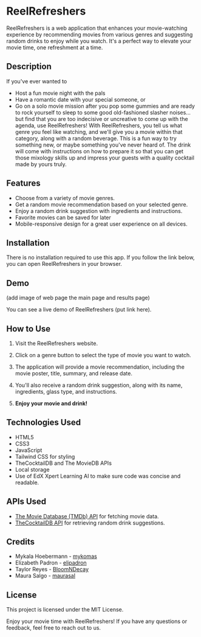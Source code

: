 # ReelRefreshers

ReelRefreshers is a web application that enhances your movie-watching experience by recommending movies from various genres and suggesting random drinks to enjoy while you watch. It's a perfect way to elevate your movie time, one refreshment at a time.

## Description

If you've ever wanted to 
* Host a fun movie night with the pals 
* Have a romantic date with your special someone, or 
* Go on a solo movie mission after you pop some gummies and are ready to rock yourself to sleep to some good old-fashioned slasher noises...
but find that you are too indecisive or uncreative to come up with the agenda, use ReelRefreshers! With ReelRefreshers, you tell us what genre you feel like watching, and we'll give you a movie within that category, along with a random beverage. This is a fun way to try something new, or maybe something you've never heard of. The drink will come with instructions on how to prepare it so that you can get those mixology skills up and impress your guests with a quality cocktail made by yours truly.

## Features
* Choose from a variety of movie genres.
* Get a random movie recommendation based on your selected genre.
* Enjoy a random drink suggestion with ingredients and instructions.
* Favorite movies can be saved for later
* Mobile-responsive design for a great user experience on all devices.

## Installation

There is no installation required to use this app. If you follow the link below, you can open ReelRefreshers in your browser. 

## Demo
(add image of web page the main page and results page)

You can see a live demo of ReelRefreshers (put link here).

## How to Use
1. Visit the ReelRefreshers website.

2. Click on a genre button to select the type of movie you want to watch.

3. The application will provide a movie recommendation, including the movie poster, title, summary, and release date.

4. You'll also receive a random drink suggestion, along with its name, ingredients, glass type, and instructions.

5. **Enjoy your movie and drink!**

## Technologies Used
* HTML5
* CSS3
* JavaScript
* Tailwind CSS for styling
* TheCocktailDB and The MovieDB APIs
* Local storage
* Use of EdX Xpert Learning AI to  make sure code was concise and readable.

## APIs Used

* [The Movie Database (TMDb) API](https://www.themoviedb.org/?language=en-US) for fetching movie data.
* [TheCocktailDB API](https://www.thecocktaildb.com/) for retrieving random drink suggestions.

## Credits

* Mykala Hoebermann - [mykomas](github.com/mykaomas)
* Elizabeth Padron - [elipadron](github.com/elipadron)
* Taylor Reyes - [BloomNDecay](github.com/BloomNDecay)
* Maura Salgo - [maurasal](github.com/maurasal)

## License
This project is licensed under the MIT License.

Enjoy your movie time with ReelRefreshers! If you have any questions or feedback, feel free to reach out to us.